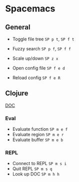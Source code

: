 # Spacemacs

## General

* Toggle file tree    `SP p t`, `SP f t`
* Fuzzy search        `SP p f`, `SP f f`

* Scale up/down       `SP z x`
* Open config file    `SP f e d`
* Reload config       `SP f e R`

## Clojure

[DOC](https://github.com/syl20bnr/spacemacs/tree/master/layers/%2Blang/clojure#key-bindings)

### Eval
* Evaluate function   `SP m e f`
* Evaluate region     `SP m e r`
* Evaluate buffer     `SP m e b`

### REPL
* Connect to REPL     `SP m s i`
* Quit REPL           `SP m s q`
* Look up DOC         `SP m h h`
